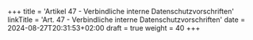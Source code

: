 +++
title = 'Artikel 47 - Verbindliche interne Datenschutzvorschriften'
linkTitle = 'Art. 47 - Verbindliche interne Datenschutzvorschriften'
date = 2024-08-27T20:31:53+02:00
draft = true
weight = 40
+++
